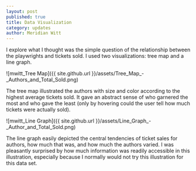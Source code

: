 ```yaml
---
layout: post
published: true
title: Data Visualization
category: updates
author: Meridian Witt
---
```


I explore what I thought was the simple question of the relationship between the playwrights and tickets sold. I used two visualizations: tree map and a line graph.

![mwitt_Tree Map]({{ site.github.url }}/assets/Tree_Map_-_Authors_and_Total_Sold.png)

The tree map illustrated the authors with size and color according to the highest average tickets sold. It gave an abstract sense of who garnered the most and who gave the least (only by hovering could the user tell how much tickets were actually sold).

![mwitt_Line Graph]({{ site.github.url }}/assets/Line_Graph_-_Author_and_Total_Sold.png)

The line graph easily depicted the central tendencies of ticket sales for authors, how much that was, and how much the authors varied. I was pleasantly surprised by how much information was readily accessible in this illustration, especially because I normally would not try this illustration for this data set.    